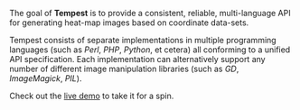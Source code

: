 The goal of **Tempest** is to provide a consistent, reliable, multi-language API for generating heat-map images based on coordinate data-sets.

Tempest consists of separate implementations in multiple programming languages (such as _Perl_, _PHP_, _Python_, et cetera) all conforming to a unified API specification.  Each implementation can alternatively support any number of different image manipulation libraries (such as _GD_, _ImageMagick_, _PIL_).

Check out the [live demo](http://projects.digitalflophouse.com/tempest/example) to take it for a spin.